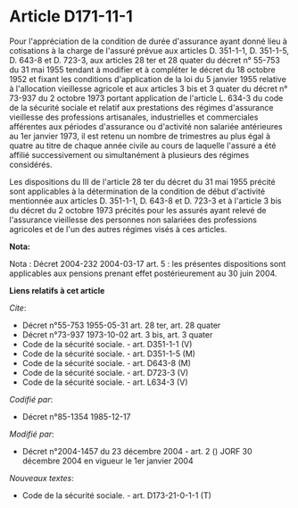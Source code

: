 # Article D171-11-1

Pour l'appréciation de la condition de durée d'assurance ayant donné lieu à cotisations à la charge de l'assuré prévue aux
articles D. 351-1-1, D. 351-1-5, D. 643-8 et D. 723-3, aux articles 28 ter et 28 quater du décret n° 55-753 du 31 mai 1955
tendant à modifier et à compléter le décret du 18 octobre 1952 et fixant les conditions d'application de la loi du 5 janvier
1955 relative à l'allocation vieillesse agricole et aux articles 3 bis et 3 quater du décret n° 73-937 du 2 octobre 1973
portant application de l'article L. 634-3 du code de la sécurité sociale et relatif aux prestations des régimes d'assurance
vieillesse des professions artisanales, industrielles et commerciales afférentes aux périodes d'assurance ou d'activité non
salariée antérieures au 1er janvier 1973, il est retenu un nombre de trimestres au plus égal à quatre au titre de chaque
année civile au cours de laquelle l'assuré a été affilié successivement ou simultanément à plusieurs des régimes considérés.

Les dispositions du III de l'article 28 ter du décret du 31 mai 1955 précité sont applicables à la détermination de la
condition de début d'activité mentionnée aux articles D. 351-1-1, D. 643-8 et D. 723-3 et à l'article 3 bis du décret du 2
octobre 1973 précités pour les assurés ayant relevé de l'assurance vieillesse des personnes non salariées des professions
agricoles et de l'un des autres régimes visés à ces articles.

**Nota:**

Nota : Décret 2004-232 2004-03-17 art. 5 : les présentes dispositions sont applicables aux pensions prenant effet
postérieurement au 30 juin 2004.

**Liens relatifs à cet article**

_Cite_:

  - Décret n°55-753 1955-05-31 art. 28 ter, art. 28 quater
  - Décret n°73-937 1973-10-02 art. 3 bis, art. 3 quater
  - Code de la sécurité sociale. - art. D351-1-1 (V)
  - Code de la sécurité sociale. - art. D351-1-5 (M)
  - Code de la sécurité sociale. - art. D643-8 (M)
  - Code de la sécurité sociale. - art. D723-3 (V)
  - Code de la sécurité sociale. - art. L634-3 (V)

_Codifié par_:

  - Décret n°85-1354 1985-12-17

_Modifié par_:

  - Décret n°2004-1457 du 23 décembre 2004 - art. 2 () JORF 30 décembre 2004 en vigueur le 1er janvier 2004

_Nouveaux textes_:

  - Code de la sécurité sociale. - art. D173-21-0-1-1 (T)
